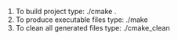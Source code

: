 1. To build project type: ./cmake .
2. To produce executable files type: ./make
3. To clean all generated files type: ./cmake_clean 
